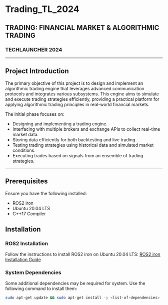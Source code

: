 # Trading_TL_2024
## TRADING: FINANCIAL MARKET & ALGORITHMIC TRADING
### TECHLAUNCHER 2024 

---

## Project Introduction
The primary objective of this project is to design and implement an algorithmic trading engine that leverages advanced communication protocols and integrates various subsystems. This engine aims to simulate and execute trading strategies efficiently, providing a practical platform for applying algorithmic trading principles in real-world financial markets.

The initial phase focuses on:
- Designing and implementing a trading engine.
- Interfacing with multiple brokers and exchange APIs to collect real-time market data.
- Storing data efficiently for both backtesting and live trading.
- Testing trading strategies using historical data and simulated market conditions.
- Executing trades based on signals from an ensemble of trading strategies.

---

## Prerequisites

Ensure you have the following installed:
- ROS2 iron
- Ubuntu 20.04 LTS
- C++17 Compiler

## Installation

### ROS2 Installation
Follow the instructions to install ROS2 iron on Ubuntu 20.04 LTS:
[ROS2 iron Installation Guide](https://docs.ros.org/en/iron/Installation/Ubuntu-Install-Debians.html)

### System Dependencies
Some additional dependencies may be required for system. Use the following command to install them:
```bash
sudo apt-get update && sudo apt-get install -y <list-of-dependencies>
